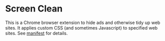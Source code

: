 # Screen Clean

This is a Chrome browser extension to hide ads and otherwise tidy up web sites.
It applies custom CSS (and sometimes Javascript) to specified web sites.
See [manifest](manifest.json) for details.
